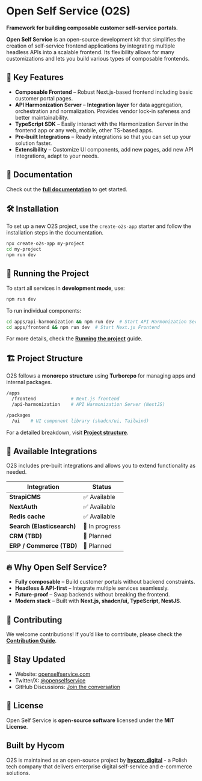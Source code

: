 # Open Self Service (O2S)

**Framework for building composable customer self-service portals.**

**Open Self Service** is an open-source development kit that simplifies the creation of self-service frontend applications by integrating multiple headless APIs into a scalable frontend.
Its flexibility allows for many customizations and lets you build various types of composable frontends.

## 🚀 Key Features

- **Composable Frontend** – Robust Next.js-based frontend including basic customer portal pages.
- **API Harmonization Server** – **Integration layer** for data aggregation, orchestration and normalization. Provides vendor lock-in safeness and better maintainability.
- **TypeScript SDK** – Easily interact with the Harmonization Server in the frontend app or any web, mobile, other TS-based apps.
- **Pre-built Integrations** – Ready integrations so that you can set up your solution faster.
- **Extensibility** – Customize UI components, add new pages, add new API integrations, adapt to your needs.

## 📖 Documentation

Check out the **[full documentation](https://www.openselfservice.com/docs)** to get started.

## 🛠️ Installation

To set up a new O2S project, use the `create-o2s-app` starter and follow the installation steps in the documentation.

```sh
npx create-o2s-app my-project
cd my-project
npm run dev
```

## 🔧 Running the Project

To start all services in **development mode**, use:

```sh
npm run dev
```

To run individual components:

```sh
cd apps/api-harmonization && npm run dev  # Start API Harmonization Server
cd apps/frontend && npm run dev  # Start Next.js Frontend
```

For more details, check the **[Running the project](https://www.openselfservice.com/docs/running-the-project)** guide.

## 🏗️ Project Structure

O2S follows a **monorepo structure** using **Turborepo** for managing apps and internal packages.

```sh
/apps
  /frontend             # Next.js frontend
  /api-harmonization    # API Harmonization Server (NestJS)

/packages
  /ui    # UI component library (shadcn/ui, Tailwind)
```

For a detailed breakdown, visit **[Project structure](https://www.openselfservice.com/docs/project-structure)**.

## 🔌 Available Integrations

O2S includes pre-built integrations and allows you to extend functionality as needed.

| Integration                | Status         |
| -------------------------- | -------------- |
| **StrapiCMS**              | ✅ Available   |
| **NextAuth**               | ✅ Available   |
| **Redis cache**            | ✅ Available   |
| **Search (Elasticsearch)** | 🔄 In progress |
| **CRM (TBD)**              | 🔄 Planned     |
| **ERP / Commerce (TBD)**   | 🔄 Planned     |

## 🔥 Why Open Self Service?

- **Fully composable** – Build customer portals without backend constraints.
- **Headless & API-first** – Integrate multiple services seamlessly.
- **Future-proof** – Swap backends without breaking the frontend.
- **Modern stack** – Built with **Next.js, shadcn/ui, TypeScript, NestJS**.

## 🤝 Contributing

We welcome contributions!
If you’d like to contribute, please check the **[Contribution Guide](CONTRIBUTING.md)**.

## 📩 Stay Updated

- Website: [openselfservice.com](https://www.openselfservice.com)
- Twitter/X: [@openselfservice](https://twitter.com/openselfservice)
- GitHub Discussions: [Join the conversation](https://github.com/o2sdev/openselfservice/discussions)

## 📜 License

Open Self Service is **open-source software** licensed under the **MIT License**.

## Built by Hycom

O2S is maintained as an open-source project by **[hycom.digital](https://hycom.digital)** - a Polish tech company that delivers enterprise digital self-service and e-commerce solutions.
